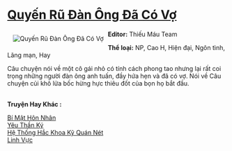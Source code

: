 <a href="https://utruyen.com/quyen-ru-dan-ong-da-co-vo/19225/" title="Quyến Rũ Đàn Ông Đã Có Vợ"><h1>Quyến Rũ Đàn Ông Đã Có Vợ</h1></a><div style="display:table"><img align="right" style="float: left; padding: 10px;" src="https://utruyen.com/images/story/200x260/quyen-ru-dan-ong-da-co-vo.jpg" alt="Quyến Rũ Đàn Ông Đã Có Vợ"><b>Editor:</b> Thiếu Máu Team<p></p><b>Thể loại:</b> NP, Cao H, Hiện đại, Ngôn tình, Lãng mạn, Hay<p></p>Câu chuyện nói về một cô gái nhỏ có tính cách phong tao nhưng lại rất coi trọng những người đàn ông anh tuấn, đầy hứa hẹn và đã có vợ. Nói về Câu chuyện củi khô lửa bốc hừng hực thiêu đốt của bọn họ bắt đầu.</div><p><br><b>Truyện Hay Khác :</b></p><a href="https://utruyen.com/bi-mat-hon-nhan/18704/" alt="Bí Mật Hôn Nhân">Bí Mật Hôn Nhân</a><br/><a href="https://github.com/quanluxury/truyenhot/tree/master/truyenhay/16810/" alt="Yêu Thần Ký">Yêu Thần Ký</a><br/><a href="https://www.pinterest.com/pin/643874077960214772/" alt="Hệ Thống Hắc Khoa Kỹ Quán Nét">Hệ Thống Hắc Khoa Kỹ Quán Nét</a><br/><a href="https://github.com/quanluxury/truyenhot/tree/master/truyenhay/10188/" alt="Linh Vực">Linh Vực</a><br/>